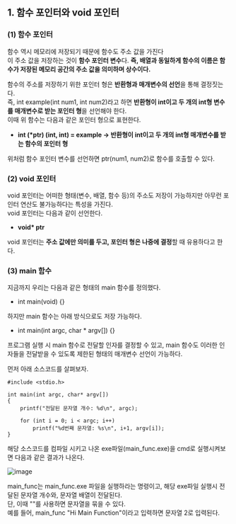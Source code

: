 <h2> <strong> 1. 함수 포인터와 void 포인터 </strong> </h2>

<h3> <strong> (1) 함수 포인터 </strong> </h3>

함수 역시 메모리에 저장되기 때문에 함수도 주소 값을 가진다 <br>
이 주소 값을 저장하는 것이 <b>함수 포인터 변수</b>다.
<b>즉, 배열과 동일하게 함수의 이름은 함수가 저장된 메모리 공간의 주소 값을 의미하며 상수이다.</b> <br>

함수의 주소를 저장하기 위한 포인터 형은 <b>반환형과 매개변수의 선언</b>을 통해 결정짓는다. <br>
즉, int example(int num1, int num2)라고 하면 <b>반환형이 int이고 두 개의 int형 변수를 매개변수로 받는 포인터 형</b>을 선언해야 한다.<br>
이때 위 함수는 다음과 같은 포인터 형으로 표현한다. <br>

* <b> int (*ptr) (int, int) = example -> 반환형이 int이고 두 개의 int형 매개변수를 받는 함수의 포인터 형 </b>

위처럼 함수 포인터 변수를 선언하면 ptr(num1, num2)로 함수를 호출할 수 있다.

<h3> <strong> (2) void 포인터 </strong> </h3>

void 포인터는 어떠한 형태(변수, 배열, 함수 등)의 주소도 저장이 가능하지만 아무런 포인터 연산도 불가능하다는 특성을 가진다.<br>
void 포인터는 다음과 같이 선언한다.

* <b>void* ptr</b>

void 포인터는 <b>주소 값에만 의미를 두고, 포인터 형은 나중에 결정</b>할 때 유용하다고 한다.

<h3> <strong> (3) main 함수 </strong> </h3>

지금까지 우리는 다음과 같은 형태의 main 함수를 정의했다.

* int main(void) {}

하지만 main 함수는 아래 방식으로도 저장 가능하다.

* int main(int argc, char * argv[]) {}

프로그램 실행 시 main 함수로 전달할 인자를 결정할 수 있고, main 함수도 이러한 인자들을 전달받을 수 있도록 제한된 형태의 매개변수 선언이 가능하다. <br>

먼저 아래 소스코드를 살펴보자.

```(c)
#include <stdio.h>

int main(int argc, char* argv[])
{
	printf("전달된 문자열 개수: %d\n", argc);

	for (int i = 0; i < argc; i++)
		printf("%d번째 문자열: %s\n", i+1, argv[i]);
}
```

해당 소스코드를 컴파일 시키고 나온 exe파일(main_func.exe)을 cmd로 실행시켜보면 다음과 같은 결과가 나온다.

![image](https://user-images.githubusercontent.com/85156021/183777790-51fcce56-c7bb-4b1d-8e47-127f0a46cf32.png)

main_func는 main_func.exe 파일을 실행하라는 명령이고, 해당 exe파일 실행시 전달된 문자열 개수와, 문자열 배열이 전달된다. <br>
단, 이때 ""를 사용하면 문자열을 묶을 수 있다. <br>
예를 들어, main_func "Hi Main Function"이라고 입력하면 문자열 2로 입력된다.


